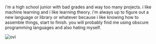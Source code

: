 i'm a high school junior with bad grades and way too many projects. i like machine learning and i like learning theory. i'm always up to figure out a new language or library or whatever because i like knowing how to assemble things, start to finish. you will probably find me using obscure programming languages and also hating myself.

<img src="https://github-readme-stats.vercel.app/api/top-langs?username=mikhoiuo&show_icons=true&locale=en&layout=compact&theme=chartreuse-dark" alt="ovi" />
